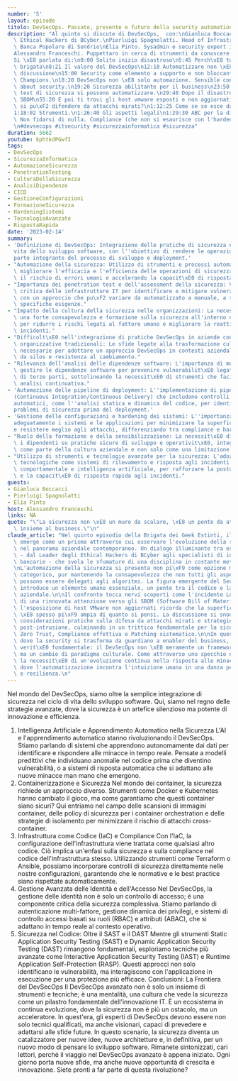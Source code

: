 ```yaml
---
number: '5'
layout: episode
titolo: DevSecOps. Passato, presente e futuro della security automation.
description: "Al quinto si discute di DevSecOps,  con:\nGianluca Boccacci, Leader\
  \ Ethical Hackers di BCyber.\nPierluigi Spagnolatti. Head of Infrastructure presso\
  \ Banca Popolare di Sondrio\nElia Pinto. Sysadmin e security expert in Banca d'Italia\n\
  Alessandro Franceschi. Puppettaro in cerca di strumenti da conoscere meglio\n\n\
  Si \xE8 parlato di:\n0:00 Solito inizio disastroso\n5:45 Perch\xE8 tutta questa\
  \ brigata\n8:21 Il valore del DevSecOps\n12:10 Automatizzare non \xE8 pi\xF9 in\
  \ discussione\n15:00 Security come elemento a supporto e non bloccante. Security\
  \ Champions.\n18:20 DevSecOps non \xE8 solo automazione. Sensible conversations\
  \ about security.\n19:20 Sicurezza abilitante per il business\n23:50 Non tutti i\
  \ test di sicurezza si possono automatizzare.\n29:48 Dopo il disastro log4j \xE8\
  \ SBOM\n55:20 E poi ti trovi gli host vmware esposti e non aggiornati\n1:10:00 Ci\
  \ si pu\xF2 difendere da attacchi mirati?\n1:12:25 Come se se esce da una intrusione?\n\
  1:18:02 Strumenti.\n1:26:40 Gli aspetti legali\n1:29:30 ABC per la difesa aziendale:\
  \ Non fidarsi di nulla. Compliance (che non si esaurisce con l'hardening). Patching.\n\
  \n#devsecops #itsecurity #sicurezzainformatica #sicurezza"
duration: 5662
youtube: kphtkdPGwfI
tags:
- DevSecOps
- SicurezzaInformatica
- AutomazioneSicurezza
- PenetrationTesting
- CulturaDellaSicurezza
- AnalisiDipendenze
- CICD
- GestioneConfigurazioni
- FormazioneSicurezza
- HardeningSistemi
- TecnologieAvanzate
- RispostaRapida
date: '2023-02-14'
summary:
- 'Definizione di DevSecOps: Integrazione delle pratiche di sicurezza nel ciclo di
  vita dello sviluppo software, con l''obiettivo di rendere le operazioni di sicurezza
  parte integrante del processo di sviluppo e deployment.'
- "Automazione della sicurezza: Utilizzo di strumenti e processi automatizzati per\
  \ migliorare l'efficacia e l'efficienza delle operazioni di sicurezza, riducendo\
  \ il rischio di errori umani e accelerando la capacit\xE0 di risposta alle minacce."
- "Importanza dei penetration test e dell'assessment della sicurezza: Valutazione\
  \ critica delle infrastrutture IT per identificare e mitigare vulnerabilit\xE0,\
  \ con un approccio che pu\xF2 variare da automatizzato a manuale, a seconda delle\
  \ specifiche esigenze."
- "Impatto della cultura della sicurezza nelle organizzazioni: La necessit\xE0 di\
  \ una forte consapevolezza e formazione sulla sicurezza all'interno delle aziende\
  \ per ridurre i rischi legati al fattore umano e migliorare la reattivit\xE0 agli\
  \ incidenti."
- "Difficolt\xE0 nell'integrazione di pratiche DevSecOps in aziende con strutture\
  \ organizzative tradizionali: Le sfide legate alla trasformazione culturale e operativa\
  \ necessarie per adottare un approccio DevSecOps in contesti aziendali caratterizzati\
  \ da silos e resistenza al cambiamento."
- "Rilevanza dell'analisi delle dipendenze software: L'importanza di monitorare e\
  \ gestire le dipendenze software per prevenire vulnerabilit\xE0 legate a librerie\
  \ di terze parti, sottolineando la necessit\xE0 di strumenti che facilitino questa\
  \ analisi continuativa."
- 'Automazione delle pipeline di deployment: L''implementazione di pipeline CI/CD
  (Continuous Integration/Continuous Delivery) che includano controlli di sicurezza
  automatici, come l''analisi statica e dinamica del codice, per identificare e risolvere
  problemi di sicurezza prima del deployment.'
- 'Gestione delle configurazioni e hardening dei sistemi: L''importanza di configurare
  adeguatamente i sistemi e le applicazioni per minimizzare la superficie di attacco
  e resistere meglio agli attacchi, differenziando tra compliance e hardening effettivo.'
- "Ruolo della formazione e della sensibilizzazione: La necessit\xE0 di educare regolarmente\
  \ i dipendenti su pratiche sicure di sviluppo e operativit\xE0, integrando la sicurezza\
  \ come parte della cultura aziendale e non solo come una limitazione operativa."
- "Utilizzo di strumenti e tecnologie avanzate per la sicurezza: L'adozione di soluzioni\
  \ tecnologiche come sistemi di rilevamento e risposta agli incidenti (EDR), analisi\
  \ comportamentale e intelligenza artificiale, per rafforzare la postura di sicurezza\
  \ e la capacit\xE0 di risposta rapida agli incidenti."
guests:
- Gianluca Boccacci
- Pierluigi Spagnolatti
- Elia Pinto
host: Alessandro Franceschi
links: NA
quote: "\"La sicurezza non \xE8 un muro da scalare, \xE8 un ponte da attraversare\
  \ insieme al business.\"\n"
claude_article: "Nel quinto episodio della Brigata dei Geek Estinti, il tema del DevSecOps\
  \ emerge come un prisma attraverso cui osservare l'evoluzione della sicurezza informatica\
  \ nel panorama aziendale contemporaneo. Un dialogo illuminante tra esperti del settore\
  \ - dal Leader degli Ethical Hackers di BCyber agli specialisti di infrastrutture\
  \ bancarie - che svela le sfumature di una disciplina in costante metamorfosi.\n\
  \nL'automazione della sicurezza si presenta non pi\xF9 come opzione ma come imperativo\
  \ categorico, pur mantenendo la consapevolezza che non tutti gli aspetti della cybersecurity\
  \ possono essere delegati agli algoritmi. La figura emergente del Security Champion\
  \ introduce un elemento umano essenziale, un ponte tra il codice e la consciousness\
  \ aziendale.\n\nIl confronto tocca nervi scoperti come l'incidente Log4j, catalizzatore\
  \ di una rinnovata attenzione verso gli SBOM (Software Bill of Materials), mentre\
  \ l'esposizione di host VMware non aggiornati ricorda che la superficie d'attacco\
  \ \xE8 spesso pi\xF9 ampia di quanto si pensi. La discussione si snoda attraverso\
  \ considerazioni pratiche sulla difesa da attacchi mirati e strategie di recovery\
  \ post-intrusione, culminando in un trittico fondamentale per la sicurezza aziendale:\
  \ Zero Trust, Compliance effettiva e Patching sistematico.\n\nIn questo scenario,\
  \ dove la security si trasforma da guardiano a enabler del business, emerge una\
  \ verit\xE0 fondamentale: il DevSecOps non \xE8 meramente un framework tecnologico,\
  \ ma un cambio di paradigma culturale. Come attraverso uno specchio nero, riflette\
  \ la necessit\xE0 di un'evoluzione continua nella risposta alle minacce digitali,\
  \ dove l'automatizzazione incontra l'intuizione umana in una danza perpetua di adattamento\
  \ e resilienza.\n"
---
```

Nel mondo del DevSecOps, siamo oltre la semplice integrazione di sicurezza nel ciclo di vita dello sviluppo software. Qui, siamo nel regno delle strategie avanzate, dove la sicurezza è un artefice silenzioso ma potente di innovazione e efficienza.
1. Intelligenza Artificiale e Apprendimento Automatico nella Sicurezza L'AI e l'apprendimento automatico stanno rivoluzionando il DevSecOps. Stiamo parlando di sistemi che apprendono autonomamente dai dati per identificare e rispondere alle minacce in tempo reale. Pensate a modelli predittivi che individuano anomalie nel codice prima che diventino vulnerabilità, o a sistemi di risposta automatica che si adattano alle nuove minacce man mano che emergono.
2. Containerizzazione e Sicurezza Nel mondo dei container, la sicurezza richiede un approccio diverso. Strumenti come Docker e Kubernetes hanno cambiato il gioco, ma come garantiamo che questi container siano sicuri? Qui entriamo nel campo delle scansioni di immagini container, delle policy di sicurezza per i container orchestration e delle strategie di isolamento per minimizzare il rischio di attacchi cross-container.
3. Infrastruttura come Codice (IaC) e Compliance Con l'IaC, la configurazione dell'infrastruttura viene trattata come qualsiasi altro codice. Ciò implica un'enfasi sulla sicurezza e sulla compliance nel codice dell'infrastruttura stesso. Utilizzando strumenti come Terraform o Ansible, possiamo incorporare controlli di sicurezza direttamente nelle nostre configurazioni, garantendo che le normative e le best practice siano rispettate automaticamente.
4. Gestione Avanzata delle Identità e dell'Accesso Nel DevSecOps, la gestione delle identità non è solo un controllo di accesso; è una componente critica della sicurezza complessiva. Stiamo parlando di autenticazione multi-fattore, gestione dinamica dei privilegi, e sistemi di controllo accessi basati su ruoli (RBAC) e attributi (ABAC), che si adattano in tempo reale al contesto operativo.
5. Sicurezza nel Codice: Oltre il SAST e il DAST Mentre gli strumenti Static Application Security Testing (SAST) e Dynamic Application Security Testing (DAST) rimangono fondamentali, esploriamo tecniche più avanzate come Interactive Application Security Testing (IAST) e Runtime Application Self-Protection (RASP). Questi approcci non solo identificano le vulnerabilità, ma interagiscono con l'applicazione in esecuzione per una protezione più efficace.
Conclusioni: La Frontiera del DevSecOps Il DevSecOps avanzato non è solo un insieme di strumenti e tecniche; è una mentalità, una cultura che vede la sicurezza come un pilastro fondamentale dell'innovazione IT. È un ecosistema in continua evoluzione, dove la sicurezza non è più un ostacolo, ma un acceleratore.
In quest'era, gli esperti di DevSecOps devono essere non solo tecnici qualificati, ma anche visionari, capaci di prevedere e adattarsi alle sfide future. In questo scenario, la sicurezza diventa un catalizzatore per nuove idee, nuove architetture e, in definitiva, per un nuovo modo di pensare lo sviluppo software.
Rimanete sintonizzati, cari lettori, perché il viaggio nel DevSecOps avanzato è appena iniziato. Ogni giorno porta nuove sfide, ma anche nuove opportunità di crescita e innovazione. Siete pronti a far parte di questa rivoluzione?
